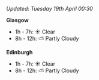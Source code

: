 *Updated: Tuesday 19th April 00:30*

**Glasgow**

* 1h - 7h: :sunny: Clear
* 8h - 12h: :partly_sunny: Partly Cloudy

**Edinburgh**

* 1h - 7h: :sunny: Clear
* 8h - 12h: :partly_sunny: Partly Cloudy

